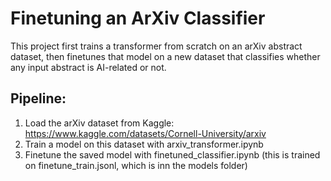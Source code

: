 # Finetuning an ArXiv Classifier
This project first trains a transformer from scratch on an arXiv abstract dataset, then finetunes that model on a new dataset that classifies whether any input abstract is AI-related or not.

## Pipeline:
1) Load the arXiv dataset from Kaggle: https://www.kaggle.com/datasets/Cornell-University/arxiv
2) Train a model on this dataset with arxiv_transformer.ipynb
3) Finetune the saved model with finetuned_classifier.ipynb (this is trained on finetune_train.jsonl, which is inn the models folder)

